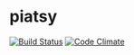 # piatsy
[![Build Status](https://travis-ci.org/allospos/piatsy.svg?branch=master)](https://travis-ci.org/allospos/piatsy)
[![Code Climate](https://codeclimate.com/github/allospos/piatsy/badges/gpa.svg)](https://codeclimate.com/github/allospos/piatsy)
